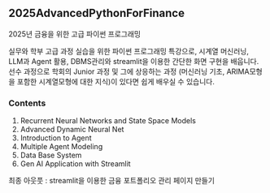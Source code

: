 ## 2025AdvancedPythonForFinance
2025년 금융을 위한 고급 파이썬 프로그래밍

실무와 학부 고급 과정 실습을 위한 파이썬 프로그래밍 특강으로, 시계열 머신러닝, LLM과 Agent 활용, DBMS관리와 streamlit을 이용한 간단한 화면 구현을 배웁니다.
선수 과정으로 학회의 Junior 과정 및 그에 상응하는 과정 (머신러닝 기초, ARIMA모형을 포함한 시계열모형에 대한 지식)이 있다면 쉽게 배우실 수 있습니다.

### Contents

1. Recurrent Neural Networks and State Space Models
2. Advanced Dynamic Neural Net 
3. Introduction to Agent
4. Multiple Agent Modeling 
5. Data Base System
6. Gen AI Application with Streamlit

최종 아웃풋 : streamlit을 이용한 금융 포트폴리오 관리 페이지 만들기
